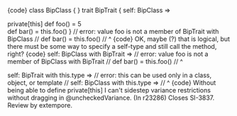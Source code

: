 {code}
class BipClass { }
trait BipTrait {
  self: BipClass =>
  
  private[this] def foo() = 5  
  def bar() = this.foo()
}
// error: value foo is not a member of BipTrait with BipClass
//   def bar() = this.foo()
//                    ^
{code}
OK, maybe (?) that is logical, but there must be some way to specify a self-type and still call the method, right?
{code}
  self: BipClass with BipTrait =>
  // error: value foo is not a member of BipClass with BipTrait
  //   def bar() = this.foo()
  //                    ^

  self: BipTrait with this.type =>
  // error: this can be used only in a class, object, or template
  //   self: BipClass with this.type =>
  //                       ^
{code}
Without being able to define private[this] I can't sidestep variance restrictions without dragging in @uncheckedVariance.
(In r23286) Closes SI-3837. Review by extempore.
